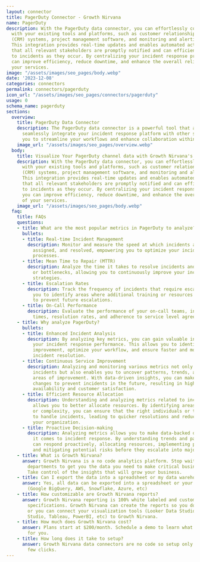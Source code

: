 ```yaml
---
layout: connector
title: PagerDuty Connector - Growth Nirvana
name: PagerDuty
description: With the PagerDuty data connector, you can effortlessly connect PagerDuty
  with your existing tools and platforms, such as customer relationship management
  (CRM) systems, project management software, and monitoring and alerting solutions.
  This integration provides real-time updates and enables automated actions, ensuring
  that all relevant stakeholders are promptly notified and can efficiently respond
  to incidents as they occur. By centralizing your incident response processes, you
  can improve efficiency, reduce downtime, and enhance the overall reliability of
  your services.
image: "/assets/images/seo_pages/body.webp"
date: '2023-12-08'
categories: connectors
permalink: connectors/pagerduty
icon_url: "/assets/images/seo_pages/connectors/pagerduty"
usage: 0
schema_name: pagerduty
sections:
  overview:
    title: PagerDuty Data Connector
    description: The PagerDuty data connector is a powerful tool that allows you to
      seamlessly integrate your incident response platform with other systems, enabling
      you to streamline your workflows and enhance collaboration within your organization.
    image_url: "/assets/images/seo_pages/overview.webp"
  body:
    title: Visualize Your PagerDuty channel data with Growth Nirvana's PagerDuty Connector
    description: With the PagerDuty data connector, you can effortlessly connect PagerDuty
      with your existing tools and platforms, such as customer relationship management
      (CRM) systems, project management software, and monitoring and alerting solutions.
      This integration provides real-time updates and enables automated actions, ensuring
      that all relevant stakeholders are promptly notified and can efficiently respond
      to incidents as they occur. By centralizing your incident response processes,
      you can improve efficiency, reduce downtime, and enhance the overall reliability
      of your services.
    image_url: "/assets/images/seo_pages/body.webp"
  faq:
    title: FAQs
    questions:
    - title: What are the most popular metrics in PagerDuty to analyze?
      bullets:
      - title: Real-time Incident Management
        description: Monitor and measure the speed at which incidents are acknowledged,
          assigned, and resolved, empowering you to optimize your incident response
          processes.
      - title: Mean Time to Repair (MTTR)
        description: Analyze the time it takes to resolve incidents and identify trends
          or bottlenecks, allowing you to continuously improve your incident management
          strategies.
      - title: Escalation Rates
        description: Track the frequency of incidents that require escalation, enabling
          you to identify areas where additional training or resources may be needed
          to prevent future escalations.
      - title: On-Call Performance
        description: Evaluate the performance of your on-call teams, including response
          times, resolution rates, and adherence to service level agreements (SLAs).
    - title: Why analyze PagerDuty?
      bullets:
      - title: Enhanced Incident Analysis
        description: By analyzing key metrics, you can gain valuable insights into
          your incident response performance. This allows you to identify areas for
          improvement, optimize your workflow, and ensure faster and more efficient
          incident resolution.
      - title: Continuous Service Improvement
        description: Analyzing and monitoring various metrics not only helps in resolving
          incidents but also enables you to uncover patterns, trends, and potential
          areas of improvement. With data-driven insights, you can make proactive
          changes to prevent incidents in the future, resulting in higher service
          availability and customer satisfaction.
      - title: Efficient Resource Allocation
        description: Understanding and analyzing metrics related to incident management
          allows you to better allocate resources. By identifying areas of high volume
          or complexity, you can ensure that the right individuals or teams are assigned
          to handle incidents, leading to quicker resolutions and reduced impact on
          your organization.
      - title: Proactive Decision-making
        description: Analyzing metrics allows you to make data-backed decisions when
          it comes to incident response. By understanding trends and patterns, you
          can respond proactively, allocating resources, implementing preventive measures,
          and mitigating potential risks before they escalate into major incidents.
    - title: What is Growth Nirvana?
      answer: Growth Nirvana is a no code analytics platform. Stop waiting for other
        departments to get you the data you need to make critical business decisions.
        Take control of the insights that will grow your business.
    - title: Can I export the data into a spreadsheet or my data warehouse?
      answer: Yes, all data can be exported into a spreadsheet or your data warehouse
        (Google BigQuery, AWS, Snowflake, Azure, etc)
    - title: How customizable are Growth Nirvana reports?
      answer: Growth Nirvana reporting is 100% white labeled and customized to your
        specifications. Growth Nirvana can create the reports so you don’t have to
        or you can connect your visualization tools (Looker Data Studio/Google Data
        Studio, Tableau, PowerBI, etc) to Growth Nirvana.
    - title: How much does Growth Nirvana cost?
      answer: Plans start at $200/month. Schedule a demo to learn what plan is best
        for you.
    - title: How long does it take to setup?
      answer: Growth Nirvana data connectors are no code so setup only requires a
        few clicks.
---
```

